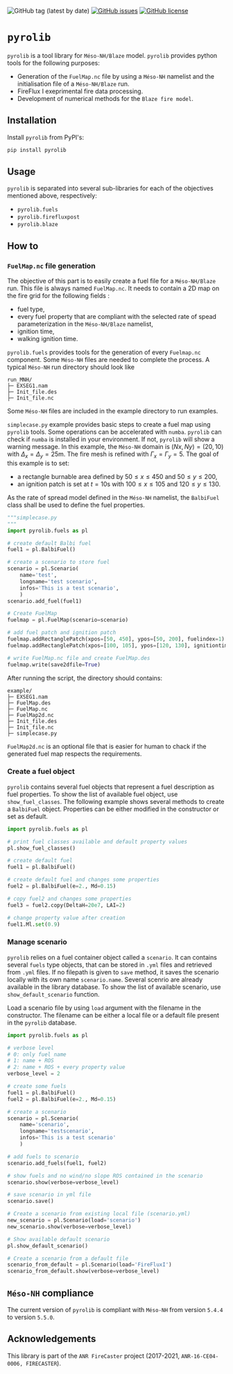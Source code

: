 ![GitHub tag (latest by date)](https://img.shields.io/github/v/tag/Aurel31/pyrolib?style=for-the-badge)
[![GitHub issues](https://img.shields.io/github/issues/Aurel31/pyrolib?style=for-the-badge)](https://github.com/Aurel31/pyrolib/issues)
[![GitHub license](https://img.shields.io/github/license/Aurel31/pyrolib?style=for-the-badge)](https://github.com/Aurel31/pyrolib/blob/main/LICENSE)

# `pyrolib`


`pyrolib` is a tool library for `Méso-NH/Blaze` model.
`pyrolib` provides python tools for the following purposes:

- Generation of the `FuelMap.nc` file by using a `Méso-NH` namelist and the initialisation file of a `Méso-NH/Blaze` run.
- FireFlux I exeprimental fire data processing.
- Development of numerical methods for the `Blaze fire model`.


## Installation

Install `pyrolib` from PyPI's:

```bash
pip install pyrolib
```

## Usage

`pyrolib` is separated into several sub-libraries for each of the objectives mentioned above, respectively:

- `pyrolib.fuels`
- `pyrolib.firefluxpost`
- `pyrolib.blaze`

## How to

### `FuelMap.nc` file generation

The objective of this part is to easily create a fuel file for a `Méso-NH/Blaze` run.
This file is always named `FuelMap.nc`. It needs to contain a 2D map on the fire grid for the following fields :

- fuel type,
- every fuel property that are compliant with the selected rate of spead parameterization in the `Méso-NH/Blaze` namelist,
- ignition time,
- walking ignition time.

`pyrolib.fuels` provides tools for the generation of every `Fuelmap.nc` component.
Some `Méso-NH` files are needed to complete the process. A typical `Méso-NH` run directory should look like

```
run_MNH/
├─ EXSEG1.nam
├─ Init_file.des
├─ Init_file.nc
```

Some `Méso-NH` files are included in the example directory to run examples.

`simplecase.py` example provides basic steps to create a fuel map using `pyrolib` tools.
Some operations can be accelerated with `numba`. `pyrolib` can check if `numba` is installed in your environment. If not, `pyrolib` will show a warning message.
In this example, the `Méso-NH` domain is $(Nx, Ny) = (20, 10)$ with $\Delta_x = \Delta_y = 25$m. The fire mesh is refined with $\Gamma_x = \Gamma_y = 5$.
The goal of this example is to set:
- a rectangle burnable area defined by $50 \leqslant x \leqslant 450$ and $50 \leqslant y \leqslant 200$,
- an ignition patch is set at $t = 10$s with $100 \leqslant x \leqslant 105$ and $120 \leqslant y \leqslant 130$.

As the rate of spread model defined in the `Méso-NH` namelist, the `BalbiFuel` class shall be used to define the fuel properties.

```python
"""simplecase.py
"""
import pyrolib.fuels as pl

# create default Balbi fuel
fuel1 = pl.BalbiFuel()

# create a scenario to store fuel
scenario = pl.Scenario(
    name='test',
    longname='test scenario',
    infos='This is a test scenario',
    )
scenario.add_fuel(fuel1)

# Create FuelMap
fuelmap = pl.FuelMap(scenario=scenario)

# add fuel patch and ignition patch
fuelmap.addRectanglePatch(xpos=[50, 450], ypos=[50, 200], fuelindex=1)
fuelmap.addRectanglePatch(xpos=[100, 105], ypos=[120, 130], ignitiontime=10)

# write FuelMap.nc file and create FuelMap.des
fuelmap.write(save2dfile=True)
```

After running the script, the directory should contains:
```
example/
├─ EXSEG1.nam
├─ FuelMap.des
├─ FuelMap.nc
├─ FuelMap2d.nc
├─ Init_file.des
├─ Init_file.nc
├─ simplecase.py
```

`FuelMap2d.nc` is an optional file that is easier for human to chack if the generated fuel map respects the requirements.

### Create a fuel object

`pyrolib` contains several fuel objects that represent a fuel description as fuel properties. To show the list of available fuel object, use `show_fuel_classes`. The following example shows several methods to create a `BalbiFuel` object. Properties can be either modified in the constructor or set as default.

```python
import pyrolib.fuels as pl

# print fuel classes available and default property values
pl.show_fuel_classes()

# create default fuel
fuel1 = pl.BalbiFuel()

# create default fuel and changes some properties
fuel2 = pl.BalbiFuel(e=2., Md=0.15)

# copy fuel2 and changes some properties
fuel3 = fuel2.copy(DeltaH=20e7, LAI=2)

# change property value after creation
fuel1.Ml.set(0.9)
```
### Manage scenario

`pyrolib` relies on a fuel container object called a `scenario`.
It can contains several `fuels` type objects, that can be stored in `.yml` files and retrieved from `.yml` files.
If no filepath is given to `save` method, it saves the scenario locally with its own name `scenario.name`.
Several scenrio are already available in the library database.
To show the list of available scenario, use `show_default_scenario` function.

Load a scenario file by using `load` argument with the filename in the constructor.
The filename can be either a local file or a default file present in the `pyrolib` database.

```python
import pyrolib.fuels as pl

# verbose level
# 0: only fuel name
# 1: name + ROS
# 2: name + ROS + every property value
verbose_level = 2

# create some fuels
fuel1 = pl.BalbiFuel()
fuel2 = pl.BalbiFuel(e=2., Md=0.15)

# create a scenario
scenario = pl.Scenario(
    name='scenario',
    longname='testscenario',
    infos='This is a test scenario'
    )

# add fuels to scenario
scenario.add_fuels(fuel1, fuel2)

# show fuels and no wind/no slope ROS contained in the scenario
scenario.show(verbose=verbose_level)

# save scenario in yml file
scenario.save()

# Create a scenario from existing local file (scenario.yml)
new_scenario = pl.Scenario(load='scenario')
new_scenario.show(verbose=verbose_level)

# Show available default scenario
pl.show_default_scenario()

# Create a scenario from a default file
scenario_from_default = pl.Scenario(load='FireFluxI')
scenario_from_default.show(verbose=verbose_level)
```

## `Méso-NH` compliance

The current version of `pyrolib` is compliant with `Méso-NH` from version `5.4.4` to version `5.5.0`.
## Acknowledgements

This library is part of the `ANR FireCaster` project (2017-2021, `ANR-16-CE04-0006, FIRECASTER`).
